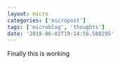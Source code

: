```yaml
---
layout: micro
categories: ['micropost']
tags: ['microblog', 'thoughts']
date: '2018-06-02T19:14:56.508295'
---
```

Finally this is working
